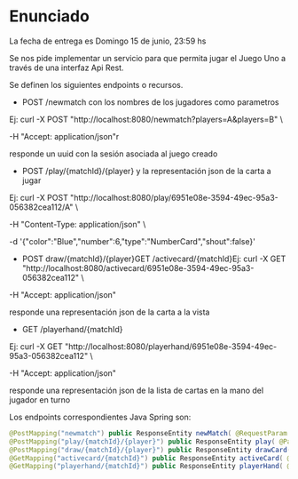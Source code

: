 # Enunciado

La fecha de entrega es Domingo 15 de junio, 23:59 hs

Se nos pide implementar un servicio para que permita jugar el Juego Uno a través de una interfaz Api Rest.

Se definen los siguientes endpoints o recursos.

- POST /newmatch con los nombres de los jugadores como parametros

Ej: curl -X POST "http://localhost:8080/newmatch?players=A&players=B" \

-H "Accept: application/json"r

responde un uuid con la sesión asociada al juego creado

- POST /play/{matchId}/{player} y la representación json de la carta a jugar

Ej: curl -X POST "http://localhost:8080/play/6951e08e-3594-49ec-95a3-056382cea112/A" \

-H "Content-Type: application/json" \

-d '{"color":"Blue","number":6,"type":"NumberCard","shout":false}'

- POST draw/{matchId}/{player}GET /activecard/{matchId}Ej: curl -X GET "http://localhost:8080/activecard/6951e08e-3594-49ec-95a3-056382cea112" \

-H "Accept: application/json"

responde una representación json de la carta a la vista

- GET /playerhand/{matchId}

Ej: curl -X GET "http://localhost:8080/playerhand/6951e08e-3594-49ec-95a3-056382cea112" \

-H "Accept: application/json"

responde una representación json de la lista de cartas en la mano del jugador en turno

Los endpoints correspondientes Java Spring son:

```java
@PostMapping("newmatch") public ResponseEntity newMatch( @RequestParam List<String> players ) {
@PostMapping("play/{matchId}/{player}") public ResponseEntity play( @PathVariable UUID matchId, @PathVariable String player, @RequestBody JsonCard card ) {
@PostMapping("draw/{matchId}/{player}") public ResponseEntity drawCard( @PathVariable UUID matchId, @RequestParam String player ) {
@GetMapping("activecard/{matchId}") public ResponseEntity activeCard( @PathVariable UUID matchId ) {
@GetMapping("playerhand/{matchId}") public ResponseEntity playerHand( @PathVariable UUID matchId ) {
```
